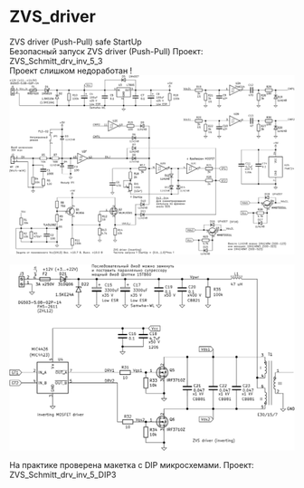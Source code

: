 # ZVS_driver
ZVS driver (Push-Pull) safe StartUp  
Безопасный запуск ZVS driver (Push-Pull)
Проект: ZVS_Schmitt_drv_inv_5_3  
Проект слишком недоработан ! 
![Image alt](https://github.com/forregister84/ZVS_driver/blob/main/Image/ZVS_Schmitt_drv_inv_5_3_001.png)

![Image alt](https://github.com/forregister84/ZVS_driver/blob/main/Image/ZVS_Schmitt_drv_inv_5_3_002.png)

На практике проверена макетка с DIP микросхемами. Проект: ZVS_Schmitt_drv_inv_5_DIP3

